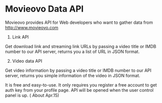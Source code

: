 # Movieovo Data API

Movieovo provides API for Web developers who want to gather data from http://www.movieovo.com 

1. Link API

Get download link and streaming link URLs by passing a video title or IMDB number to our API server, returns you a list of URL in JSON format.

2. Video data API

Get video information by passing a video title or IMDB number to our API server, returns you simple information of the video in JSON format.

It is free and easy-to-use. It only requires you register a free account to get auth key from your profile page.
API will be opened when the user control panel is up. ( About Apr.15)
